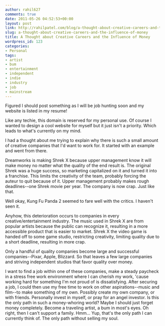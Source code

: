 ```yaml
---
author: rahil627
comments: true
date: 2011-05-26 04:52:53+00:00
layout: post
link: http://rahilpatel.com/blog/a-thought-about-creative-careers-and-the-influence-of-money/
slug: a-thought-about-creative-careers-and-the-influence-of-money
title: A Thought about Creative Careers and the Influence of Money
wordpress_id: 123
categories:
- Personal
tags:
- artist
- bum
- entertainment
- independent
- indie
- industry
- job
- mainstream
---
```


Figured I should post something as I will be job hunting soon and my website is listed in my resume!

Like any techie, this domain is reserved for my personal use. Of course I wanted to design a cool website for myself but it just isn't a priority. Which leads to what's currently on my mind.

I had a thought about me trying to explain why there is such a small amount of creative companies that I'd want to work for. It started with an example and went from there.

Dreamworks is making Shrek X because upper management know it will make money no matter what the quality of the end result is. The original Shrek was a huge success, so marketing capitalized on it and turned it into a franchise. This limits the creativity of the team, probably forcing the auteur to quit because of it. Upper management probably makes rough deadlines--one Shrek movie per year. The company is now crap. Just like that.

Well okay, Kung Fu Panda 2 seemed to fare well with the critics. I haven't seen it.

Anyhow, this deterioration occurs to companies in every creative/entertainment industry. The music used in Shrek X are from popular artists because the public can recognize it, resulting in a more accessible product that is easier to market. Shrek X the video game is handed off to some game studio, restricting creativity, limiting quality due to a short deadline, resulting in more crap.

Only a handful of quality companies become large and successful companies--Pixar, Apple, Blizzard. So that leaves a few large companies and striving independent studios that favor quality over money.

I want to find a job within one of these companies, make a steady paycheck in a stress free work environment where I can cherish my work, 'cause working hard for something I'm not proud of is dissatisfying. After securing a job, I could then use my free time to work on other aspirations--music and film--to make something of my own. Possibly create my own company, or with friends. Personally invest in myself, or pray for an angel investor. Is this the only path in such a money-whoring world? Maybe I should just forget money completely. Become a traveling artist, a bum in most's eyes. Oh right, then I can't support a family. Hmm... Yup, that's the only path I can currently think of. The only path without selling my soul.
